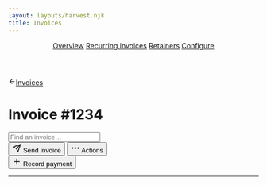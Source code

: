 ```yaml
---
layout: layouts/harvest.njk
title: Invoices
---
```


<header id="top-nav">
  <nav>
    <a href="#" class="is-selected">Overview</a>
    <a href="#">Recurring invoices</a>
    <a href="#">Retainers</a>
    <a href="#">Configure</a>
  </nav>
</header>

<main>
  <div class="flex align-items-start justify-space-between mb-16">
    <div>
      <a href="{{ '/invoices' | url }}" class="back-to">
        <svg xmlns="http://www.w3.org/2000/svg" width="15" height="15" viewBox="0 0 24 24" fill="none" stroke="currentColor" stroke-width="2" stroke-linecap="round" stroke-linejoin="round"><line x1="19" y1="12" x2="5" y2="12"></line><polyline points="12 19 5 12 12 5"></polyline></svg>Invoices
      </a>
      <h1>Invoice #1234</h1>
    </div>
    <input class="input search" type="text" placeholder="Find an invoice…">
  </div>

  <div class="flex justify-space-between filters mt-16">
    <div class="flex">
      <button class="button primary">
        <svg xmlns="http://www.w3.org/2000/svg" width="18" height="18" viewBox="0 0 24 24" fill="none" stroke="currentColor" stroke-width="2" stroke-linecap="round" stroke-linejoin="round"><line x1="22" y1="2" x2="11" y2="13"></line><polygon points="22 2 15 22 11 13 2 9 22 2"></polygon></svg>
        Send invoice
      </button>
      <button class="button">
        <svg xmlns="http://www.w3.org/2000/svg" width="18" height="18" viewBox="0 0 24 24" fill="none" stroke="currentColor" stroke-width="2.5" stroke-linecap="round" stroke-linejoin="round"><circle cx="12" cy="12" r="1"></circle><circle cx="20" cy="12" r="1"></circle><circle cx="4" cy="12" r="1"></circle></svg>
        Actions
      </button>
    </div>
    <div class="flex">
      <button class="button">
        <svg xmlns="http://www.w3.org/2000/svg" width="18" height="18" viewBox="0 0 24 24" fill="none" stroke="currentColor" stroke-width="2" stroke-linecap="round" stroke-linejoin="round"><line x1="12" y1="5" x2="12" y2="19"></line><line x1="5" y1="12" x2="19" y2="12"></line></svg>
        Record payment
      </button>
    </div>
  </div>

  <hr class="mt-16 mb-16">
</main>
